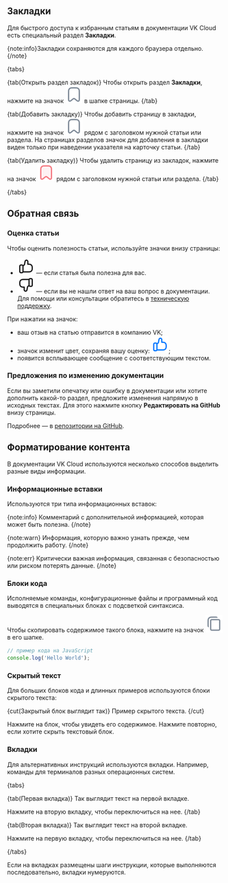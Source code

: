 ## Закладки

Для быстрого доступа к избранным статьям в документации VK Cloud есть специальный раздел **Закладки**.

{note:info}Закладки сохраняются для каждого браузера отдельно.{/note}

{tabs}

{tab(Открыть раздел закладок)}
Чтобы открыть раздел **Закладки**, нажмите на значок ![Закладка](../assets/bookmark-icon.svg "inline") в шапке страницы.
{/tab}

{tab(Добавить закладку)}
Чтобы добавить страницу в закладки, нажмите на значок ![Закладка](../assets/bookmark-icon.svg "inline") рядом с заголовком нужной статьи или раздела. На страницах разделов значок для добавления в закладки виден только при наведении указателя на карточку статьи.
{/tab}

{tab(Удалить закладку)}
Чтобы удалить страницу из закладок, нажмите на значок ![Закладка](../assets/active-bookmark-icon.svg "inline") рядом с заголовком нужной статьи или раздела.
{/tab}

{/tabs}

## Обратная связь

### Оценка статьи

Чтобы оценить полезность статьи, используйте значки внизу страницы:

* ![ ](../assets/like-icon.svg "inline") — если статья была полезна для вас.
* ![ ](../assets/dislike-icon.svg "inline") — если вы не нашли ответ на ваш вопрос в документации. Для помощи или консультации обратитесь в [техническую поддержку](/ru/contacts).

При нажатии на значок:

* ваш отзыв на статью отправится в компанию VK;
* значок изменит цвет, сохраняя вашу оценку: ![ ](../assets/color-like-icon.svg "inline");
* появится всплывающее сообщение с соответствующим текстом.

### Предложения по изменению документации

Если вы заметили опечатку или ошибку в документации или хотите дополнить какой-то раздел, предложите изменения напрямую в исходных текстах. Для этого нажмите кнопку **Редактировать на GitHub** внизу страницы.

Подробнее — в [репозитории на GitHub](https://github.com/vk-cs/docs-public/blob/master/README.md).

## Форматирование контента

В документации VK Cloud используются несколько способов выделить разные виды информации.

### Информационные вставки

Используются три типа информационных вставок:

{note:info}
Комментарий с дополнительной информацией, которая может быть полезна.
{/note}

{note:warn}
Информация, которую важно узнать прежде, чем продолжить работу.
{/note}

{note:err}
Критически важная информация, связанная с безопасностью или риском потерять данные.
{/note}

### Блоки кода

Исполняемые команды, конфигурационные файлы и программный код выводятся в специальных блоках с подсветкой синтаксиса.

Чтобы скопировать содержимое такого блока, нажмите на значок ![Копировать](../assets/copy-icon.svg "inline") в его шапке.

```javascript
// пример кода на JavaScript
console.log('Hello World');
```

### Скрытый текст

Для больших блоков кода и длинных примеров используются блоки скрытого текста:

{cut(Закрытый блок выглядит так)}
Пример скрытого текста.
{/cut}

Нажмите на блок, чтобы увидеть его содержимое. Нажмите повторно, если хотите скрыть текстовый блок.

### Вкладки

Для альтернативных инструкций используются вкладки. Например, команды для терминалов разных операционных систем.

{tabs}

{tab(Первая вкладка)}
Так выглядит текст на первой вкладке.

Нажмите на вторую вкладку, чтобы переключиться на нее.
{/tab}

{tab(Вторая вкладка)}
Так выглядит текст на второй вкладке.

Нажмите на первую вкладку, чтобы переключиться на нее.
{/tab}

{/tabs}

Если на вкладках размещены шаги инструкции, которые выполняются последовательно, вкладки нумеруются.
